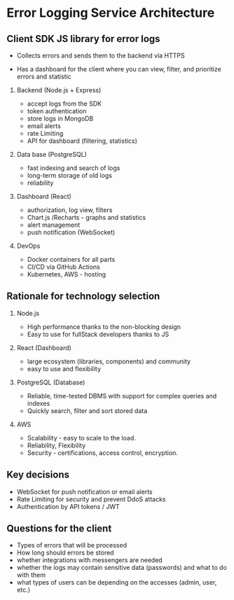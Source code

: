 #  Error Logging Service Architecture


## Client SDK JS library for error logs

* Collects errors and sends them to the backend via HTTPS

* Has a dashboard for the client where you can view, filter, and prioritize errors and statistic


1. Backend (Node.js + Express)
   * accept logs from the SDK
   * token authentication
   * store logs in MongoDB
   * email alerts
   * rate Limiting
   * API for dashboard (filtering, statistics)

2. Data base (PostgreSQL)
   * fast indexing and  search of logs
   * long-term storage of old logs
   * reliability

3. Dashboard (React)
   * authorization, log view, filters
   * Chart.js /Recharts - graphs and statistics
   * alert management
   * push notification (WebSocket)

4. DevOps
   * Docker containers for all parts
   * CI/CD via  GitHub Actions
   * Kubernetes, AWS - hosting
   
## Rationale for technology selection
1. Node.js
   * High performance thanks to the non-blocking design
   * Easy to use for fullStack developers thanks to JS

2. React (Dashboard)
   * large ecosystem (libraries, components) and community
   * easy to use and flexibility
   
3. PostgreSQL (Database)
   * Reliable, time-tested DBMS with support for complex queries and indexes
   * Quickly search, filter and sort stored data
   
4. AWS 
   * Scalability - easy to scale to the load.
   * Reliability, Flexibility
   * Security - certifications, access control, encryption.

## Key decisions
   * WebSocket for push notification or email alerts
   * Rate Limiting for security and prevent DdoS attacks
   * Authentication by API tokens / JWT
   
## Questions for the client
   * Types of errors that will be processed
   * How long should errors be stored
   * whether integrations with messengers are needed
   * whether the logs may contain sensitive data (passwords) and what to do with them
   * what types of users can be depending on the accesses (admin, user, etc.)